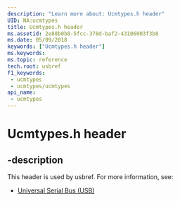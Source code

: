 ```yaml
---
description: "Learn more about: Ucmtypes.h header"
UID: NA:ucmtypes
title: Ucmtypes.h header
ms.assetid: 2e88b0b8-5fcc-378d-baf2-43106003f3b8
ms.date: 05/09/2018
keywords: ["Ucmtypes.h header"]
ms.keywords: 
ms.topic: reference
tech.root: usbref
f1_keywords:
 - ucmtypes
 - ucmtypes/ucmtypes
api_name:
 - ucmtypes
---
```


# Ucmtypes.h header


## -description

This header is used by usbref. For more information, see:

- [Universal Serial Bus (USB)](../_usbref/index.md)

